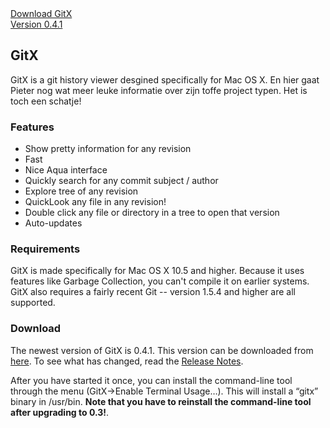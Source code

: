 <div class="nohover">
	<a href="http://frim.frim.nl/GitXStable.app.zip" title="Latest GitX download" id="download" class="nohover">
Download GitX
	<div id="version">Version 0.4.1</div>
	</a>
</div>

<h2 class="noclear">
	GitX
</h2>

<p class="noclear">
	GitX is a git history viewer desgined specifically for Mac OS X. En hier gaat Pieter nog wat meer leuke informatie
	over zijn toffe project typen. Het is toch een schatje!
</p>

<h3>
	Features
</h3>
<ul>
	<li>Show pretty information for any revision
	</li>
	<li>Fast
	</li>
	<li>Nice Aqua interface
	</li>
	<li>Quickly search for any commit subject / author
	</li>
	<li>Explore tree of any revision
	</li>
	<li>QuickLook any file in any revision!
	</li>
	<li>Double click any file or directory in a tree to open that version
	</li>
	<li>Auto-updates
	</li>
</ul>
<h3>
	Requirements
</h3>
<p>
	GitX is made specifically for Mac OS X 10.5 and higher. Because it uses features like Garbage Collection, you can't compile it on earlier systems. GitX also requires a fairly recent Git -- version 1.5.4 and higher are all supported. 
</p>
<h3>
	Download
</h3>
<p>
	The newest version of GitX is 0.4.1. This version can be downloaded from <a href="http://frim.frim.nl/GitXStable.app.zip">here</a>. To see what has changed, read the <a href="http://github.com/pieter/gitx/wikis/releasenotes">Release Notes</a>.
</p>
<p>
	After you have started it once, you can install the command-line tool through the menu (GitX-&gt;Enable Terminal Usage…). This will install a “gitx” binary in /usr/bin. <b>Note that you have to reinstall the command-line tool after upgrading to 0.3!</b>.
</p>
